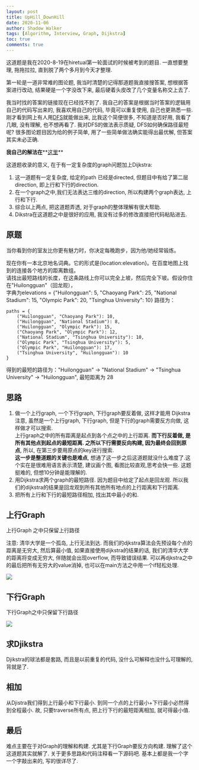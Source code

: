 ```yaml
---
layout: post
title: UpHill_DownHill
date: 2020-11-06
author: Shadow Walker
tags: [Algorithm, Interview, Graph, Dijkstra]
toc: true
comments: true
---
```


这道题是我在2020-8-19在hiretual第一轮面试的时候被考到的题目. 一直想要整理, 拖拖拉拉, 直到脱了两个多月到今天才整理. 

第一轮是一道非常难的图论题, 我当时清楚的记得那道题我直接搜答案, 想根据答案进行改动, 结果硬是一个字没改下来, 最后硬着头皮改了几个变量名称交上去了. 

我当时找的答案的链接现在已经找不到了. 我自己的答案是根据当时答案的逻辑用自己的代码写出来的, 我喜欢用自己的代码, 毕竟可以重复使用, 自己也更熟悉一些.   刚才看到网上有人用[DFS](http://www.liyongzhi.xyz/posts/2020/07/hiretual_interview/)就能做出来, 比我这个简便很多, 不知道是否好用, 我看了几眼, 没有理解, 也不想再看了.  我对DFS的做法表示质疑, DFS如何确保路径最短呢? 很多图论题目因为给的例子简单, 用了一些简单做法确实能得出最优解, 但答案其实未必正确. 

**我自己的解法在****[这里](https://github.com/easonback26/Graph/blob/master/src/Uphill_Downhill.java)**

这道题收录的意义, 在于有一定复杂度的graph问题加上Dijkstra:

1. 这一道题有一定复杂度, 给定的path 已经是directed, 但题目中有给了第二层direction, 即上行和下行的direction. 
2. 在一个graph之中,我们无法表达三维的direction, 所以构建两个graph表达, 上行和下行. 
3. 综合以上两点, 把这道题弄透, 对于graph的整体理解有很大帮助. 
3. Dikstra在这道题之中是很好的应用, 我没有过多的修改直接把代码粘贴进去. 

## 原题

当你看到你的室友比你更有魅力时，你决定每晚跑步，因为他/她经常锻炼。
 
现在你有一本北京地名词典。它的形式是{location:elevation}。在百度地图上找到的连接各个地方的距离数组。  
请找出最短路线的长度，在这条路线上你可以完全上坡，然后完全下坡。假设你住在"Huilongguan"（回龙观），  
字典为elevations = {"Huilongguan": 5, "Chaoyang Park": 25, "National Stadium": 15, "Olympic Park": 20, "Tsinghua University": 10}
路径为：   

```
paths = {   
    ("Huilongguan", "Chaoyang Park"): 10,  
    ("Huilongguan", "National Stadium"): 8,  
    ("Huilongguan", "Olympic Park"): 15,  
    ("Chaoyang Park", "Olympic Park"): 12,  
    ("National Stadium", "Tsinghua University"): 10,  
    ("Olympic Park", "Tsinghua University"): 5,  
    ("Olympic Park", "Huilongguan"): 17,  
    ("Tsinghua University", "Huilongguan"): 10  
}  
```
得到的最短的路径为："Huilongguan" -> "National Stadium" -> "Tsinghua University" -> "Huilongguan", 最短距离为 28

## 思路

1. 做一个上行graph, 一个下行graph,  下行graph要反着做, 这样才能用 Dijkstra
注意, 虽然是一个上行graph, 下行graph, 但是下行的graph需要反方向做, 这样做才可以搜索.  
上行graph之中的所有距离是起点到各个点之中的上行距离. **而下行反着做, 是所有其他点到起点的最短距离. 之所以下行需要反向构建, 因为最终会回到原点**, 所以, 在第三步要用原点的key进行搜索.  
**这一步是整道题的关键也是难点**, 想通了这一步之后这道题就没什么难度了.这个实在是很难用语言表示清楚, 建议画个图, 看图比较直观,思考会快一些.  这题挺难的, 但想10分钟是能理解的.  
2. 用Dijkstra求两个graph的最短路径. 因为题目中给定了起点是回龙观. 所以我们的dijkstra的结果是回龙观到所有其他所有地点的上行距离和下行距离.  
3. 把所有上行和下行的最短路径相加, 找出其中最小的和.

## 上行Graph

上行Graph 之中只保留上行路径

注意: 清华大学是一个孤岛, 上行无法到达. 而我们的djkstra算法会先预设每个点的距离是无穷大, 然后算最小值, 如果直接使用dijkstra的结果的话, 我们的清华大学的距离将变成无穷大, 伴随就会出现overflow, 而导致错误结果.  可以再djkstra之中的最后把所有无穷大的value消掉, 也可以在main方法之中用一个if轻松处理. 
      
![](https://lh3.googleusercontent.com/pw/ACtC-3f0ruhb6wmk4DVZxYFojEAJIljTklILPzzhFGVCdUpwweRtKluvDFBu1jXqYWV7lHmXhfuo1QVJuAPqeRezQoMA_2eDR6sQKQcWuHQolor8EZEyqN-udxCc-4nRd3n8JERZ7yJ-WBnhHZnzSMGLu09d=w601-h578-no?authuser=0)

## 下行Graph

下行Graph之中只保留下行路径

![](https://lh3.googleusercontent.com/pw/ACtC-3dtrLwphOr41sstEzWWrs4a-KQGDRzAdIgmnn6ZORoBcpnjrglcwjOHgW1Al_13GzgHF-rOSfDehKAgNDeR0Wj7c5rnUQ3gqNZcJdg7hEaTyHMPNdHXTPPZdqyua8m4RaBW6bnvpzUe4KnFRtk57Y7O=w620-h399-no?authuser=0)

## 求Djikstra

Djikstra的球法都是套路, 而且是以前重复的代码, 没什么可解释也没什么可理解的, 背就是了. 

## 相加

从Djistra我们得到上行最小和下行最小. 到同一个点的上行最小+下行最小必然得到全程最小. 故, 只要traverse所有点, 把上行下行的最短距离相加, 就可得最小值. 

## 最后

难点主要在于对Graph的理解和构建. 尤其是下行Graph要反方向构建. 理解了这个这道题其实就解了. 关于更多思路和代码注释看一下源码吧. 基本上都是我一个字一个字敲出来的, 写的很详尽了. 